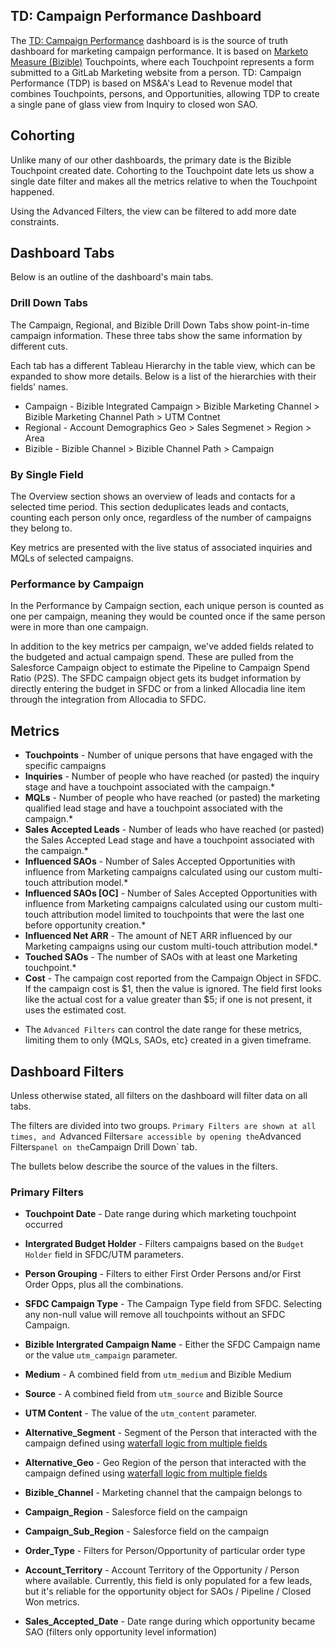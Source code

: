 ## TD: Campaign Performance Dashboard

The [TD: Campaign Performance](https://10az.online.tableau.com/#/site/gitlab/views/DraftTDCampaigns-L2RInteractions/Overview?:iid=4) dashboard is is the source of truth dashboard for marketing campaign performance. It is based on [Marketo Measure (Bizible)](https://handbook.gitlab.com/handbook/marketing/marketing-operations/bizible/) Touchpoints, where each Touchpoint represents a form submitted to a GitLab Marketing website from a person. TD: Campaign Performance (TDP) is based on MS&A's Lead to Revenue model that combines Touchpoints, persons, and Opportunities, allowing TDP to create a single pane of glass view from Inquiry to closed won SAO.

## Cohorting

Unlike many of our other dashboards, the primary date is the Bizible Touchpoint created date. Cohorting to the Touchpoint date lets us show a single date filter and makes all the metrics relative to when the Touchpoint happened.

Using the Advanced Filters, the view can be filtered to add more date constraints.

## Dashboard Tabs
Below is an outline of the dashboard's main tabs.

### Drill Down Tabs

The Campaign, Regional, and Bizible Drill Down Tabs show point-in-time campaign information. These three tabs show the same information by different cuts.

Each tab has a different Tableau Hierarchy in the table view, which can be expanded to show more details. Below is a list of the hierarchies with their fields' names.

- Campaign - Bizible Integrated Campaign > Bizible Marketing Channel > Bizible Marketing Channel Path > UTM Contnet
- Regional - Account Demographics Geo > Sales Segmenet > Region > Area
- Bizible  - Bizible Channel > Bizible Channel Path > Campaign

### By Single Field

The Overview section shows an overview of leads and contacts for a selected time period. This section deduplicates leads and contacts, counting each person only once, regardless of the number of campaigns they belong to. 

Key metrics are presented with the live status of associated inquiries and MQLs of selected campaigns. 


### Performance by Campaign 

In the Performance by Campaign section, each unique person is counted as one per campaign, meaning they would be counted once if the same person were in more than one campaign. 

In addition to the key metrics per campaign, we've added fields related to the budgeted and actual campaign spend. These are pulled from the Salesforce Campaign object to estimate the Pipeline to Campaign Spend Ratio (P2S). The SFDC campaign object gets its budget information by directly entering the budget in SFDC or from a linked Allocadia line item through the integration from Allocadia to SFDC.

## Metrics

- **Touchpoints** - Number of unique persons that have engaged with the specific campaigns
- **Inquiries** - Number of people who have reached (or pasted) the inquiry stage and have a touchpoint associated with the campaign.*
- **MQLs** - Number of people who have reached (or pasted) the marketing qualified lead stage and have a touchpoint associated with the campaign.*
- **Sales Accepted Leads** - Number of leads who have reached (or pasted) the Sales Accepted Lead stage and have a touchpoint associated with the campaign.*
- **Influenced SAOs** - Number of Sales Accepted Opportunities with influence from Marketing campaigns calculated using our custom multi-touch attribution model.*
- **Influenced SAOs [OC]** - Number of Sales Accepted Opportunities with influence from Marketing campaigns calculated using our custom multi-touch attribution model limited to touchpoints that were the last one before opportunity creation.*
- **Influenced Net ARR** - The amount of NET ARR influenced by our Marketing campaigns using our custom multi-touch attribution model.*
- **Touched SAOs** - The number of SAOs with at least one Marketing touchpoint.*
- **Cost** - The campaign cost reported from the Campaign Object in SFDC. If the campaign cost is $1, then the value is ignored. The field first looks like the actual cost for a value greater than $5; if one is not present, it uses the estimated cost.

* The `Advanced Filters` can control the date range for these metrics, limiting them to only {MQLs, SAOs, etc} created in a given timeframe.

## Dashboard Filters

Unless otherwise stated, all filters on the dashboard will filter data on all tabs. 

The filters are divided into two groups. `Primary Filters are shown at all times, and `Advanced Filters` are accessible by opening the `Advanced Filters` panel on the `Campaign Drill Down` tab.

The bullets below describe the source of the values in the filters. 

### Primary Filters

- **Touchpoint Date** - Date range during which marketing touchpoint occurred
- **Intergrated Budget Holder** - Filters campaigns based on the `Budget Holder` field in SFDC/UTM parameters.
- **Person Grouping** - Filters to either First Order Persons and/or First Order Opps, plus all the combinations.
- **SFDC Campaign Type** - The Campaign Type field from SFDC. Selecting any non-null value will remove all touchpoints without an SFDC Campaign. 
- **Bizible Intergrated Campaign Name** - Either the SFDC Campaign name or the value `utm_campaign` parameter.
- **Medium** - A combined field from `utm_medium` and Bizible Medium
- **Source** - A combined field from `utm_source` and Bizible Source
- **UTM Content** - The value of the `utm_content` parameter.

- **Alternative_Segment** - Segment of the Person that interacted with the campaign defined using [waterfall logic from multiple fields](/handbook/marketing/strategy-performance/marketing-metrics/#alternative-method-for-account-demographics-fields-on-leads)
- **Alternative_Geo** - Geo Region of the person that interacted with the campaign defined using [waterfall logic from multiple fields](/handbook/marketing/strategy-performance/marketing-metrics/#alternative-method-for-account-demographics-fields-on-leads)
- **Bizible_Channel** - Marketing channel that the campaign belongs to


- **Campaign_Region** - Salesforce field on the campaign 
- **Campaign_Sub_Region** - Salesforce field on the campaign 

- **Order_Type** - Filters for Person/Opportunity of particular order type
- **Account_Territory** - Account Territory of the Opportunity / Person where available. Currently, this field is only populated for a few leads, but it's reliable for the opportunity object for SAOs / Pipeline / Closed Won metrics. 
- **Sales_Accepted_Date** - Date range during which opportunity became SAO (filters only opportunity level information)